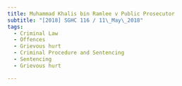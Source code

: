 ```yaml
---
title: Muhammad Khalis bin Ramlee v Public Prosecutor 
subtitle: "[2018] SGHC 116 / 11\_May\_2018"
tags:
  - Criminal Law
  - Offences
  - Grievous hurt
  - Criminal Procedure and Sentencing
  - Sentencing
  - Grievous hurt

---
```


